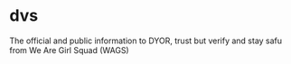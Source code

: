 # dvs
The official and public information to DYOR, trust but verify and stay safu from We Are Girl Squad (WAGS)
